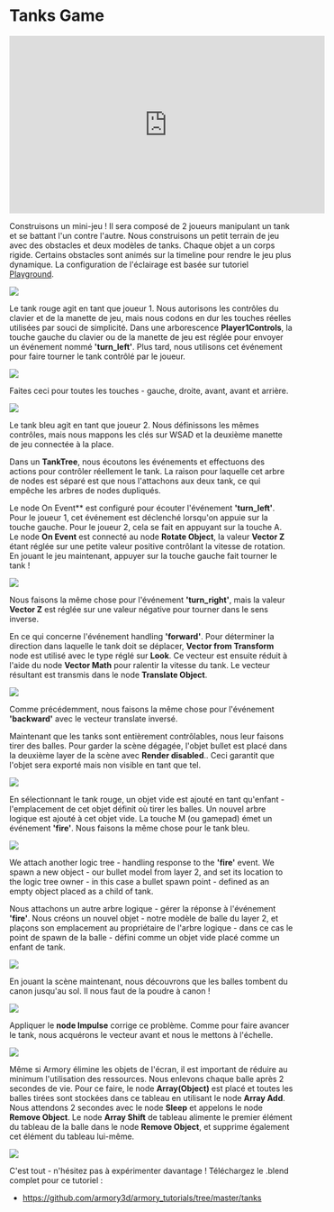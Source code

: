 # Tanks Game

<iframe width="560" height="315" src="https://www.youtube.com/embed/5b97eR5_fQI?rel=0" frameborder="0" allow="autoplay; encrypted-media" allowfullscreen></iframe>

Construisons un mini-jeu ! Il sera composé de 2 joueurs manipulant un tank et se battant l'un contre l'autre. Nous construisons un petit terrain de jeu avec des obstacles et deux modèles de tanks. Chaque objet a un corps rigide. Certains obstacles sont animés sur la timeline pour rendre le jeu plus dynamique. La configuration de l'éclairage est basée sur tutoriel [Playground](./getting_started/playground.md).

![](./getting_started/img/tanks/1.jpg)

Le tank rouge agit en tant que joueur 1. Nous autorisons les contrôles du clavier et de la manette de jeu, mais nous codons en dur les touches réelles utilisées par souci de simplicité. Dans une arborescence **Player1Controls**, la touche gauche du clavier ou de la manette de jeu est réglée pour envoyer un événement nommé **'turn_left'**. Plus tard, nous utilisons cet événement pour faire tourner le tank contrôlé par le joueur.

![](./getting_started/img/tanks/2.jpg)

Faites ceci pour toutes les touches - gauche, droite, avant, avant et arrière.

![](./getting_started/img/tanks/3.jpg)

Le tank bleu agit en tant que joueur 2. Nous définissons les mêmes contrôles, mais nous mappons les clés sur WSAD et la deuxième manette de jeu connectée à la place.

Dans un **TankTree**, nous écoutons les événements et effectuons des actions pour contrôler réellement le tank. La raison pour laquelle cet arbre de nodes est séparé est que nous l'attachons aux deux tank, ce qui empêche les arbres de nodes dupliqués.

Le node On Event** est configuré pour écouter l'événement **'turn_left'**. Pour le joueur 1, cet événement est déclenché lorsqu'on appuie sur la touche gauche. Pour le joueur 2, cela se fait en appuyant sur la touche A. Le node **On Event** est connecté au node **Rotate Object**, la valeur **Vector Z** étant réglée sur une petite valeur positive contrôlant la vitesse de rotation. En jouant le jeu maintenant, appuyer sur la touche gauche fait tourner le tank ! 

![](./getting_started/img/tanks/4.jpg)

Nous faisons la même chose pour l'événement **'turn_right'**, mais la valeur **Vector Z** est réglée sur une valeur négative pour tourner dans le sens inverse.

En ce qui concerne l'événement handling **'forward'**. Pour déterminer la direction dans laquelle le tank doit se déplacer, **Vector from Transform** node est utilisé avec le type réglé sur **Look**. Ce vecteur est ensuite réduit à l'aide du node **Vector Math** pour ralentir la vitesse du tank. Le vecteur résultant est transmis dans le node **Translate Object**.

![](./getting_started/img/tanks/5.jpg)

Comme précédemment, nous faisons la même chose pour l'événement **'backward'** avec le vecteur translate inversé.

Maintenant que les tanks sont entièrement contrôlables, nous leur faisons tirer des balles. Pour garder la scène dégagée, l'objet bullet est placé dans la deuxième layer de la scène avec **Render disabled**.. Ceci garantit que l'objet sera exporté mais non visible en tant que tel.

![](./getting_started/img/tanks/6.jpg)

En sélectionnant le tank rouge, un objet vide est ajouté en tant qu'enfant - l'emplacement de cet objet définit où tirer les balles. Un nouvel arbre logique est ajouté à cet objet vide. La touche M (ou gamepad) émet un événement **'fire'**. Nous faisons la même chose pour le tank bleu.

![](./getting_started/img/tanks/7.jpg)

We attach another logic tree - handling response to the **'fire'** event. We spawn a new object - our bullet model from layer 2, and set its location to the logic tree owner - in this case a bullet spawn point - defined as an empty object placed as a child of tank.

Nous attachons un autre arbre logique - gérer la réponse à l'événement **'fire'**. Nous créons un nouvel objet - notre modèle de balle du layer 2, et plaçons son emplacement au propriétaire de l'arbre logique - dans ce cas le point de spawn de la balle - défini comme un objet vide placé comme un enfant de tank.

![](./getting_started/img/tanks/8.jpg)

En jouant la scène maintenant, nous découvrons que les balles tombent du canon jusqu'au sol. Il nous faut de la poudre à canon !

![](./getting_started/img/tanks/a.jpg)

Appliquer le **node Impulse** corrige ce problème. Comme pour faire avancer le tank, nous acquérons le vecteur avant et nous le mettons à l'échelle.

![](./getting_started/img/tanks/9.jpg)

Même si Armory élimine les objets de l'écran, il est important de réduire au minimum l'utilisation des ressources. Nous enlevons chaque balle après 2 secondes de vie. Pour ce faire, le node **Array(Object)** est placé et toutes les balles tirées sont stockées dans ce tableau en utilisant le node **Array Add**. Nous attendons 2 secondes avec le node **Sleep** et appelons le node **Remove Object**. Le node  **Array Shift** de tableau alimente le premier élément du tableau de la balle dans le node **Remove Object**, et supprime également cet élément du tableau lui-même.

![](./getting_started/img/tanks/10.jpg)

C'est tout - n'hésitez pas à expérimenter davantage ! Téléchargez le .blend complet pour ce tutoriel :

- https://github.com/armory3d/armory_tutorials/tree/master/tanks

